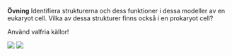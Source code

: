 

**Övning**
Identifiera strukturerna och dess funktioner i dessa modeller av en eukaryot cell. Vilka av dessa strukturer finns också i en prokaryot cell?

Använd valfria källor!

![](https://hackmd.io/_uploads/rJF15iE0h.png)
![](https://hackmd.io/_uploads/S1xg9s403.png)
